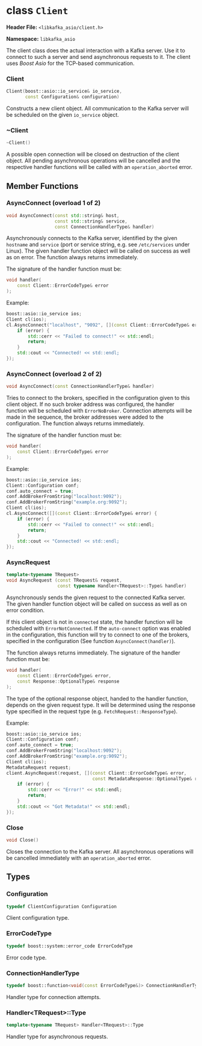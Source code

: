 
class `Client`
==============

**Header File:** `<libkafka_asio/client.h>`

**Namespace:** `libkafka_asio`

The client class does the actual interaction with a Kafka server. Use it to
connect to such a server and send asynchronous requests to it. The client uses
_Boost Asio_ for the TCP-based communication.

### Client
```cpp
Client(boost::asio::io_service& io_service, 
       const Configuration& configuration)
```

Constructs a new client object. All communication to the Kafka server will be
scheduled on the given `io_service` object.


### ~Client
```cpp
~Client()
```

A possible open connection will be closed on destruction of the client object.
All pending asynchronous operations will be cancelled and the respective handler
functions will be called with an `operation_aborted` error.


Member Functions
----------------

### AsyncConnect (overload 1 of 2)
```cpp
void AsyncConnect(const std::string& host,
                  const std::string& service,
                  const ConnectionHandlerType& handler)
```

Asynchronously connects to the Kafka server, identified by the given `hostname`
and `service` (port or service string, e.g. see `/etc/services` under Linux).
The given handler function object will be called on success as well as on error.
The function always returns immediately.

The signature of the handler function must be:
```cpp
void handler(
    const Client::ErrorCodeType& error
);
```

Example:

```cpp
boost::asio::io_service ios;
Client cl(ios);
cl.AsyncConnect("localhost", "9092", [](const Client::ErrorCodeType& error) {
    if (error) {
        std::cerr << "Failed to connect!" << std::endl;
        return;
    }
    std::cout << "Connected! << std::endl;
});
```


### AsyncConnect (overload 2 of 2)
```cpp
void AsyncConnect(const ConnectionHandlerType& handler)
```

Tries to connect to the brokers, specified in the configuration given to this
client object. If no such broker address was configured, the handler function
will be scheduled with `ErrorNoBroker`.
Connection attempts will be made in the sequence, the broker addresses were
added to the configuration.
The function always returns immediately.

The signature of the handler function must be:
```cpp
void handler(
    const Client::ErrorCodeType& error
);
```

Example:

```cpp
boost::asio::io_service ios;
Client::Configuration conf;
conf.auto_connect = true;
conf.AddBrokerFromString("localhost:9092");
conf.AddBrokerFromString("example.org:9092");
Client cl(ios);
cl.AsyncConnect([](const Client::ErrorCodeType& error) {
    if (error) {
        std::cerr << "Failed to connect!" << std::endl;
        return;
    }
    std::cout << "Connected! << std::endl;
});
```


### AsyncRequest
```cpp
template<typename TRequest>
void AsyncRequest (const TRequest& request,
                   const typename Handler<TRequest>::Type& handler)
```

Asynchronously sends the given request to the connected Kafka server. The given
handler function object will be called on success as well as on error condition.

If this client object is not in `connected` state, the handler function will be
scheduled with `ErrorNotConnected`. If the `auto-connect` option was enabled in
the configuration, this function will try to connect to one of the brokers,
specified in the configuration (See function `AsyncConnect(handler)`).

The function always returns immediately. The signature of the handler function
must be:

```cpp
void handler(
    const Client::ErrorCodeType& error,
    const Response::OptionalType& response
);
```

The type of the optional response object, handed to the handler function,
depends on the given request type. It will be determined using the response type
specified in the request type (e.g. `FetchRequest::ResponseType`).

Example:

```cpp
boost::asio::io_service ios;
Client::Configuration conf;
conf.auto_connect = true;
conf.AddBrokerFromString("localhost:9092");
conf.AddBrokerFromString("example.org:9092");
Client cl(ios);
MetadataRequest request;
client.AsyncRequest(request, [](const Client::ErrorCodeType& error,
                                const MetadataResponse::OptionalType& response) {
    if (error) {
        std::cerr << "Error!" << std::endl;
        return;
    }
    std::cout << "Got Metadata!" << std::endl;
});
```


### Close
```cpp
void Close()
```

Closes the connection to the Kafka server. All asynchronous operations will be
cancelled immediately with an `operation_aborted` error.


Types
-----

### Configuration
```cpp
typedef ClientConfiguration Configuration
```

Client configuration type.


### ErrorCodeType
```cpp
typedef boost::system::error_code ErrorCodeType
```

Error code type.


### ConnectionHandlerType
```cpp
typedef boost::function<void(const ErrorCodeType&)> ConnectionHandlerType
```

Handler type for connection attempts.


### Handler<TRequest\>::Type
```cpp
template<typename TRequest> Handler<TRequest>::Type
```

Handler type for asynchronous requests.
